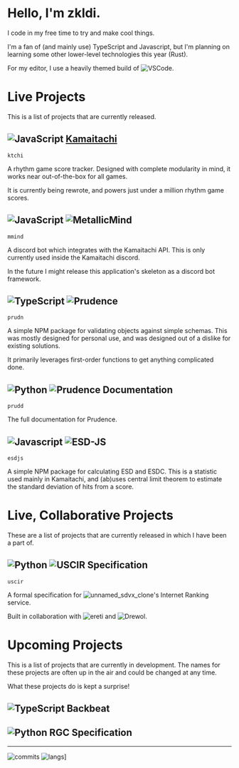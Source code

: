 # Hello, I'm zkldi.

I code in my free time to try and make cool things.

I'm a fan of (and mainly use) TypeScript and Javascript, but I'm planning on learning some other lower-level technologies this year (Rust).

For my editor, I use a heavily themed build of ![VSCode](https://github.com/microsoft/vscode).

# Live Projects

This is a list of projects that are currently released.

## ![JavaScript](https://raw.githubusercontent.com/abranhe/programming-languages-logos/master/src/javascript/javascript_32x32.png) [Kamaitachi](https://kamaitachi.xyz)
`ktchi`

A rhythm game score tracker. Designed with complete modularity in mind, it works near out-of-the-box for all games.

It is currently being rewrote, and powers just under a million rhythm game scores.

## ![JavaScript](https://raw.githubusercontent.com/abranhe/programming-languages-logos/master/src/javascript/javascript_32x32.png) ![MetallicMind](https://github.com/zkldi/MetallicMind)
`mmind`

A discord bot which integrates with the Kamaitachi API. This is only currently used inside the Kamaitachi discord.

In the future I might release this application's skeleton as a discord bot framework.

## ![TypeScript](https://raw.githubusercontent.com/abranhe/programming-languages-logos/master/src/typescript/typescript_32x32.png) ![Prudence](https://github.com/zkldi/Prudence)
`prudn`

A simple NPM package for validating objects against simple schemas. This was mostly designed for personal use, and was designed out of a dislike for existing solutions.

It primarily leverages first-order functions to get anything complicated done.

## ![Python](https://raw.githubusercontent.com/abranhe/programming-languages-logos/master/src/python/python_32x32.png) ![Prudence Documentation](https://github.com/zkldi/prudence-docs)
`prudd`

The full documentation for Prudence.

## ![Javascript](https://raw.githubusercontent.com/abranhe/programming-languages-logos/master/src/javascript/javascript_32x32.png) ![ESD-JS](https://github.com/zkldi/esd-js)
`esdjs`

A simple NPM package for calculating ESD and ESDC. This is a statistic used mainly in Kamaitachi, and (ab)uses central limit theorem to estimate the standard deviation of hits from a score.

# Live, Collaborative Projects

These are a list of projects that are currently released in which I have been a part of.

## ![Python](https://raw.githubusercontent.com/abranhe/programming-languages-logos/master/src/python/python_32x32.png) ![USCIR Specification](https://github.com/zkldi/uscir-spec)
`uscir`

A formal specification for ![unnamed_sdvx_clone](https://github.com/Drewol/unnamed_sdvx_clone)'s Internet Ranking service.

Built in collaboration with ![ereti](https://github.com/ereti) and ![Drewol](https://github.com/Drewol).

# Upcoming Projects

This is a list of projects that are currently in development. The names for these projects are often up in the air and could be changed at any time.

What these projects do is kept a surprise!

## ![TypeScript](https://raw.githubusercontent.com/abranhe/programming-languages-logos/master/src/typescript/typescript_32x32.png) Backbeat

## ![Python](https://raw.githubusercontent.com/abranhe/programming-languages-logos/master/src/python/python_32x32.png) RGC Specification

*****
![commits](https://github-readme-stats.vercel.app/api?username=zkldi&theme=tokyonight&show_icons=true&count_private=true) ![langs](https://github-readme-stats.vercel.app/api/top-langs/?username=zkldi&theme=tokyonight&show_icons=true)]
